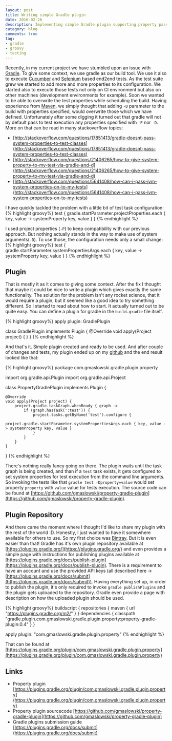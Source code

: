 ```yaml
---
layout: post
title: Writing simple Gradle plugin
date: 2016-02-26
description: Implementing simple Gradle plugin supporting property passing to test execution.
category: blog
comments: true
tag:
- gradle
- groovy
- testing
---
```


Recently, in my current project we have stumbled upon an issue with [Gradle](http://gradle.org/). To give some context, 
we use gradle as our build tool. We use it also to execute [Cucumber](https://cucumber.io/) and 
[Selenium](http://www.seleniumhq.org/) based end2end tests. As the test suite grew we started to add more and more 
properties to its configuration. We started also to execute those tests not only on CI environment but also on other 
machines (development environments for example). Soon we wanted to be able to overwrite the test properties while 
scheduling the build. Having experience from [Maven](https://maven.apache.org/), we simply thought that 
adding ```-D``` parameter to the build with properties specified, would overwrite those which we have defined. 
Unfortunately after some digging it turned out that gradle will not by default pass to test execution any properties
specified with ```-P``` nor ```-D```. More on that can be read in many stackoverflow topics:

- [http://stackoverflow.com/questions/17851413/gradle-doesnt-pass-system-properties-to-test-classes](http://stackoverflow.com/questions/17851413/gradle-doesnt-pass-system-properties-to-test-classes)
- [http://stackoverflow.com/questions/21406265/how-to-give-system-property-to-my-test-via-gradle-and-d](http://stackoverflow.com/questions/21406265/how-to-give-system-property-to-my-test-via-gradle-and-d)
- [http://stackoverflow.com/questions/5641408/how-can-i-pass-jvm-system-properties-on-to-my-tests](http://stackoverflow.com/questions/5641408/how-can-i-pass-jvm-system-properties-on-to-my-tests)

I have quickly tackled the problem with a little bit of test task configuration:
{% highlight groovy%}
test {
    gradle.startParameter.projectProperties.each { key, value -> systemProperty key, value }
}
{% endhighlight %}

I used project properties (```-P```) to keep compatibility with our previous approach. But nothing actually stands in 
the way to make use of system arguments(```-D```). To use those, the configuration needs only a small change:
{% highlight groovy%}
test {
    gradle.startParameter.systemPropertiesArgs.each { key, value -> systemProperty key, value }
}
{% endhighlight %}


## Plugin
That is mostly it as it comes to giving some context. After the fix I thought that maybe it could be nice to write a 
plugin which gives exactly the same functionality. The solution for the problem isn't any rocket science, that it would 
require a plugin, but it seemed like a good idea to try something different. So I started to read about how to 
start. It actually turned out to be quite easy. You can define a plugin for gradle in the ``build.gradle`` file itself.

{% highlight groovy%}
apply plugin: GradlePlugin  

class GradlePlugin implements Plugin<Project> {
    @Override
    void apply(Project project) {
    }
}
{% endhighlight %}

And that's it. Simple plugin created and ready to be used. And after couple of changes and tests, my plugin ended up on 
my [github](https://github.com/gmaslowski) and the end result looked like that:

{% highlight groovy%}
package com.gmaslowski.gradle.plugin.property

import org.gradle.api.Plugin
import org.gradle.api.Project

class PropertyGradlePlugin implements Plugin<Project> {

    @Override
    void apply(Project project) {
        project.gradle.taskGraph.whenReady { graph ->
            if (graph.hasTask(':test')) {
                project.tasks.getByName('test').configure {
                    project.gradle.startParameter.systemPropertiesArgs.each { key, value -> systemProperty key, value }
                }
            }
        }
    }
}
{% endhighlight %}

There's nothing really fancy going on there. The plugin waits until the task graph is being created, and than if a 
``test`` task exists, it gets configured to set system properties for test execution from the command line arguments. So
invoking the tests like that ```gradle test -Dproperty=value``` would set property ``property`` with ``value`` value 
for tests execution. The source code can be found at [https://github.com/gmaslowski/property-gradle-plugin](https://github.com/gmaslowski/property-gradle-plugin).


## Plugin Repository
And there came the moment where I thought I'd like to share my plugin with the rest of the world :D. Honestly, I just 
wanted to have it somewhere available for others to use. So my first choice was [Bintray](https://bintray.com/). But it 
is even easier than that! Gradle has it's own plugin repository available at [https://plugins.gradle.org/](https://plugins.gradle.org/)
and even provides a simple page with instructions for publishing plugins available at [https://plugins.gradle.org/docs/publish-plugin](https://plugins.gradle.org/docs/publish-plugin).
There is a requirement to have an account and use the provided API keys (all described here -> [https://plugins.gradle.org/docs/submit](https://plugins.gradle.org/docs/submit)).
Having everything set up, in order to publish the plugin, it's only required to invoke ```gradle publishPlugins``` and the plugin gets
uploaded to the repository. Gradle even provide a page with description on how the uploaded plugin should be used. 

{% highlight groovy%}
buildscript {
  repositories {
    maven {
      url "https://plugins.gradle.org/m2/"
    }
  }
  dependencies {
    classpath "gradle.plugin.com.gmaslowski.gradle.plugin.property:property-gradle-plugin:0.4"
  }
}

apply plugin: "com.gmaslowski.gradle.plugin.property"
{% endhighlight %}

That can be found at [https://plugins.gradle.org/plugin/com.gmaslowski.gradle.plugin.property](https://plugins.gradle.org/plugin/com.gmaslowski.gradle.plugin.property)


## Links
- Property plugin [https://plugins.gradle.org/plugin/com.gmaslowski.gradle.plugin.property](https://plugins.gradle.org/plugin/com.gmaslowski.gradle.plugin.property)
- Property plugin sourcecode [https://github.com/gmaslowski/property-gradle-plugin](https://github.com/gmaslowski/property-gradle-plugin)
- Gradle plugins submission guide [https://plugins.gradle.org/docs/submit](https://plugins.gradle.org/docs/submit)
